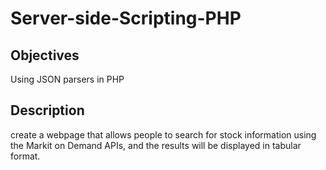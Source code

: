 # Server-side-Scripting-PHP

## Objectives
Using JSON parsers in PHP

## Description
create a webpage that allows people to search for stock information using the Markit on Demand APIs, and the results will be displayed in tabular format.
